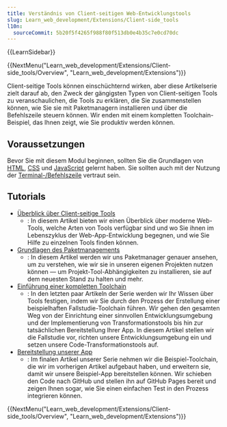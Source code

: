 ```yaml
---
title: Verständnis von Client-seitigen Web-Entwicklungstools
slug: Learn_web_development/Extensions/Client-side_tools
l10n:
  sourceCommit: 5b20f5f4265f988f80f513db0e4b35c7e0cd70dc
---
```


{{LearnSidebar}}

{{NextMenu("Learn_web_development/Extensions/Client-side_tools/Overview", "Learn_web_development/Extensions")}}

Client-seitige Tools können einschüchternd wirken, aber diese Artikelserie zielt darauf ab, den Zweck der gängigsten Typen von Client-seitigen Tools zu veranschaulichen, die Tools zu erklären, die Sie zusammenstellen können, wie Sie sie mit Paketmanagern installieren und über die Befehlszeile steuern können. Wir enden mit einem kompletten Toolchain-Beispiel, das Ihnen zeigt, wie Sie produktiv werden können.

## Voraussetzungen

Bevor Sie mit diesem Modul beginnen, sollten Sie die Grundlagen von [HTML](/de/docs/Learn_web_development/Core/Structuring_content), [CSS](/de/docs/Learn_web_development/Core/Styling_basics) und [JavaScript](/de/docs/Learn_web_development/Core/Scripting) gelernt haben. Sie sollten auch mit der Nutzung der [Terminal-/Befehlszeile](/de/docs/Learn_web_development/Getting_started/Environment_setup/Command_line) vertraut sein.

## Tutorials

- [Überblick über Client-seitige Tools](/de/docs/Learn_web_development/Extensions/Client-side_tools/Overview)
  - : In diesem Artikel bieten wir einen Überblick über moderne Web-Tools, welche Arten von Tools verfügbar sind und wo Sie ihnen im Lebenszyklus der Web-App-Entwicklung begegnen, und wie Sie Hilfe zu einzelnen Tools finden können.
- [Grundlagen des Paketmanagements](/de/docs/Learn_web_development/Extensions/Client-side_tools/Package_management)
  - : In diesem Artikel werden wir uns Paketmanager genauer ansehen, um zu verstehen, wie wir sie in unseren eigenen Projekten nutzen können — um Projekt-Tool-Abhängigkeiten zu installieren, sie auf dem neuesten Stand zu halten und mehr.
- [Einführung einer kompletten Toolchain](/de/docs/Learn_web_development/Extensions/Client-side_tools/Introducing_complete_toolchain)
  - : In den letzten paar Artikeln der Serie werden wir Ihr Wissen über Tools festigen, indem wir Sie durch den Prozess der Erstellung einer beispielhaften Fallstudie-Toolchain führen. Wir gehen den gesamten Weg von der Einrichtung einer sinnvollen Entwicklungsumgebung und der Implementierung von Transformationstools bis hin zur tatsächlichen Bereitstellung Ihrer App. In diesem Artikel stellen wir die Fallstudie vor, richten unsere Entwicklungsumgebung ein und setzen unsere Code-Transformationstools auf.
- [Bereitstellung unserer App](/de/docs/Learn_web_development/Extensions/Client-side_tools/Deployment)
  - : Im finalen Artikel unserer Serie nehmen wir die Beispiel-Toolchain, die wir im vorherigen Artikel aufgebaut haben, und erweitern sie, damit wir unsere Beispiel-App bereitstellen können. Wir schieben den Code nach GitHub und stellen ihn auf GitHub Pages bereit und zeigen Ihnen sogar, wie Sie einen einfachen Test in den Prozess integrieren können.

{{NextMenu("Learn_web_development/Extensions/Client-side_tools/Overview", "Learn_web_development/Extensions")}}

